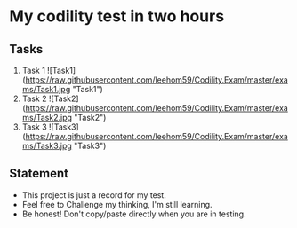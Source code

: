 # My codility test in two hours

## Tasks
1. Task 1
![Task1] (https://raw.githubusercontent.com/leehom59/Codility.Exam/master/exams/Task1.jpg "Task1")  
2. Task 2
![Task2] (https://raw.githubusercontent.com/leehom59/Codility.Exam/master/exams/Task2.jpg "Task2")  
3. Task 3
![Task3] (https://raw.githubusercontent.com/leehom59/Codility.Exam/master/exams/Task3.jpg "Task3")  


## Statement
* This project is just a record for my test.
* Feel free to Challenge my thinking, I'm still learning.
* Be honest! Don't copy/paste directly when you are in testing.
